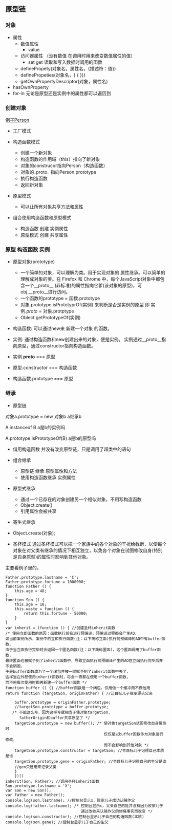 ## 原型链
### 对象
* 属性
    * 数值属性
        * value
    * 访问器属性 （没有数值 在调用时用来改变数值属性的值）
        * set get 读取和写入数据时调用的函数
    * definePropety(对象名，属性名，{描述符：值})
    * definePropeties(对象名，{ { }})
    * getOwnPropertyDescriptor(对象，属性名)
* hasOwnProperty
* for-in 无论是原型还是实例中的属性都可以遍历到


### 创建对象
[例子Person](./people.js)
* 工厂模式

* 构造函数模式
    * 创建一个新对象
    * 构造函数的作用域（this）指向了新对象
    * 对象的construcor指向Person（构造函数）
    * 对象的_proto_ 指向Person.prototype
    * 执行构造函数
    * 返回新对象

* 原型模式
    * 可以让所有对象共享方法和属性

* 组合使用构造函数和原型模式
    * 构造函数 创建 实例属性
    * 原型模式 创建 共享属性  


### 原型 构造函数 实例 

* 原型对象(prototype)
    * 一个简单的对象，可以理解为类。用于实现对象的 属性继承。可以简单的理解成对象的爹。在 Firefox 和 Chrome 中，每个JavaScript对象中都包含一个__proto__ (非标准)的属性指向它爹(该对象的原型)，可obj.__proto__进行访问。
    * 一个函数的prototype = 函数.prototype
    * 对象.prototype.isPrototyprOf(实例) 来判断是否是实例的原型 即 实例._proto_ = 对象.protptype
    * Oblect.getPrototypeOf(实例)
* 构造函数: 可以通过new来 新建一个对象 的函数。
* 实例: 通过构造函数和new创建出来的对象，便是实例。 实例通过__proto__指向原型，通过constructor指向构造函数。



* 实例.__proto__ === 原型

* 原型.constructor === 构造函数

* 构造函数.prototype === 原型

### 继承

* 原型链


对象a.prototype = new 对象b   a继承b

A instanceof B  a是b的实例吗

A.prototype.isPrototypeOf(B)  a是b的原型吗


* 借用构造函数
    并没有改变原型链，只是调用了超类中的语句

* 组合继承
    * 原型链 继承 原型属性和方法
    * 使用构造函数继承 实例属性

* 原型式继承
    * 通过一个已存在的对象创建另一个相似对象，不用写构造函数
    * Object.create()
    * 引用属性会被共享

* 寄生式继承

* Object.create(对象);

* 圣杯模式
通过圣杯模式可以把一个家族中的各个对象的干扰给截断，以使每个对象在对父类有继承的情况下相互独立，以免各个对象在试图修改自身(特别是自身原型)的属性时影响到其他对象。

主要看例子里的。
```
Father.prototype.lastname = 'C';
Father.prototype.fortune = 1000000;
function Father () {
    this.age = 48;
}
function Son () {
    this.age = 18;
    this.waste = function () {
        return this.fortune - 50000;
    }
}
var inherit = (function () { //创建圣杯inherit函数
/* 使用立即函数的原因：函数执行前会进行预编译，预编译过程都会产生AO，
如当前案例所示，案例中的立即执行函数(注：以下简称立函)执行前预编译的AO中有buffer函数，
由于当立函执行完毕时会返回一个匿名函数(注：以下简称匿函)，这个匿函调用了buffer函数，
最终匿函也被赋予到了inherit函数中，导致立函执行前预编译产生的AO在立函执行完毕后并不会销毁，
于是buffer函数成为了一个闭包并被一同赋予到了inherit函数中去了，
这样当在外部使用inherit函数时，将会一直都在使用一个buffer函数，
而不用每次使用时都再新建一个buffer函数 */
function buffer () {} //buffer函数是一个闭包，仅用做一个缓冲而不做他用
return function (targetSon, originFather) { //让目标儿子继承源头父亲
    
    buffer.prototype = originFather.prototype; 
    //targetSon.prototype = buffer.prototype; 
   /* 不能这么写，因为这样写就相当于使对象targetSon、
      fatherOrigin和buffer共享原型了 */
    targetSon.prototype = new buffer(); /* 使对象targetSon试图修改自身属性时
                                           仅仅是以buffer函数作为对象进行修改，
                                           而不会影响到其他对象 */
    targetSon.prototype.constructor = targetSon; //令目标儿子记得自己本质是谁
    targetSon.prototype.gene = originFather; //令目标儿子记得自己的生父是谁
    //gen只是用来记录父类
    }
    })()
inherit(Son, Father); //调用圣杯inherit函数
Son.prototype.lastname = 'X';
var son = new Son();
var father = new Father();
console.log(son.lastname); //控制台显示x，败家儿子成功认贼作父
console.log(father.lastname); /* 控制台显示c，父亲自己的姓并没有因为败家儿子
                                 通过改姓来认贼作父的惨痛事实而改变 */
console.log(son.constructor); //控制台显示儿子自己的构造函数(本质)
console.log(son.gene); //控制台显示儿子自己的生父
```